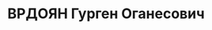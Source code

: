 ---
title: ВРДОЯН Гурген Оганесович
description: "Род. в 1902, Ленинаканский р-н, г. Ленинакан (Гюмри), Армения. Род занятий:\
  \ бывший заведующий РайЗО Ахалкалакского района. \n  Осужден Тройкой при НКВД ГССР\
  \ 10.12.1937. Мера наказания: расстрел с конфискацией личного имущества. Дата расстрела:\
  \ 31.01.1938"
---